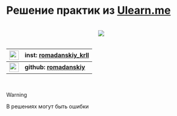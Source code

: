 # Решение практик из [Ulearn.me](https://ulearn.me/)
</br>
<div align="center">
    <img src="https://i.hizliresim.com/PDpmQ7.gif">
</div>  
  
</br>


|<img src="https://www.flaticon.com/svg/static/icons/svg/1384/1384015.svg" width="25">|inst: [romadanskiy_krll](https://www.instagram.com/romadanskiy_krll/)|
| -------------: |:-------------|
|<img src="https://www.flaticon.com/svg/static/icons/svg/733/733609.svg" width="25">|**github: [romadanskiy](https://github.com/romadanskiy)**|  

</br>

> [!WARNING]
> В решениях могут быть ошибки
